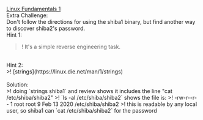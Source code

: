 [Linux Fundamentals 1](https://tryhackme.com/room/linux1)<br>
Extra Challenge:<br>
Don't follow the directions for using the shiba1 binary, but find another way to discover shiba2's password.<br>
Hint 1:<br>
>! It's a simple reverse engineering task.<br>
<br>
Hint 2:<br>
>! [strings](https://linux.die.net/man/1/strings)<br>
<br>
Solution:<br>
>! doing `strings shiba1` and review shows it includes the line "cat /etc/shiba/shiba2"
>! `ls -al /etc/shiba/shiba2` shows the file is:
>! -rw-r--r-- 1 root root 9 Feb 13  2020 /etc/shiba/shiba2
>! this is readable by any local user, so shiba1 can `cat /etc/shiba/shiba2` for the password
